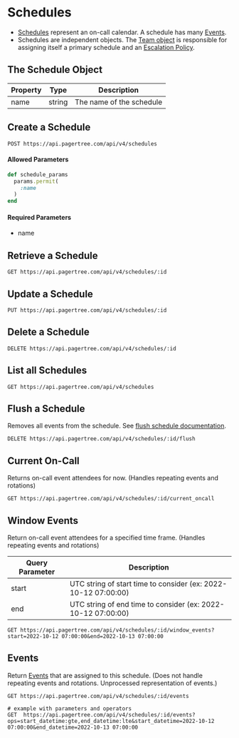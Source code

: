 # Schedules

* [Schedules](../schedules.md) represent an on-call calendar. A schedule has many [Events](events.md).
* Schedules are independent objects. The [Team object](teams.md) is responsible for assigning itself a primary schedule and an [Escalation Policy](escalation-policies.md).

## The Schedule Object <a href="#the-schedule-object" id="the-schedule-object"></a>

| Property | Type   | Description              |
| -------- | ------ | ------------------------ |
| name     | string | The name of the schedule |

## Create a Schedule <a href="#create-a-schedule" id="create-a-schedule"></a>

```
POST https://api.pagertree.com/api/v4/schedules
```

#### **Allowed Parameters**

```ruby
def schedule_params
  params.permit(
    :name
  )
end
```

#### **Required Parameters**

* name

## Retrieve a Schedule <a href="#retrieve-a-schedule" id="retrieve-a-schedule"></a>

```
GET https://api.pagertree.com/api/v4/schedules/:id
```

## Update a Schedule <a href="#update-a-schedule" id="update-a-schedule"></a>

```
PUT https://api.pagertree.com/api/v4/schedules/:id
```

## Delete a Schedule <a href="#delete-a-schedule" id="delete-a-schedule"></a>

```
DELETE https://api.pagertree.com/api/v4/schedules/:id
```

## List all Schedules <a href="#list-all-schedules" id="list-all-schedules"></a>

```
GET https://api.pagertree.com/api/v4/schedules
```

## Flush a Schedule <a href="#flush-a-schedule" id="flush-a-schedule"></a>

Removes all events from the schedule. See [flush schedule documentation](../schedules.md#flush-schedule).

```
DELETE https://api.pagertree.com/api/v4/schedules/:id/flush
```

## Current On-Call <a href="#current-on-call" id="current-on-call"></a>

Returns on-call event attendees for now. (Handles repeating events and rotations)

```
GET https://api.pagertree.com/api/v4/schedules/:id/current_oncall
```

## Window Events <a href="#window-events" id="window-events"></a>

Return on-call event attendees for a specified time frame. (Handles repeating events and rotations)

| Query Parameter | Description                                                    |
| --------------- | -------------------------------------------------------------- |
| start           | UTC string of start time to consider (ex: 2022-10-12 07:00:00) |
| end             | UTC string of end time to consider (ex: 2022-10-12 07:00:00)   |

```
GET https://api.pagertree.com/api/v4/schedules/:id/window_events?start=2022-10-12 07:00:00&end=2022-10-13 07:00:00
```

## Events <a href="#events" id="events"></a>

Return [Events](events.md) that are assigned to this schedule. (Does not handle repeating events and rotations. Unprocessed representation of events.)

```
GET https://api.pagertree.com/api/v4/schedules/:id/events

# example with parameters and operators
GET  https://api.pagertree.com/api/v4/schedules/:id/events?ops=start_datetime:gte,end_datetime:lte&start_datetime=2022-10-12 07:00:00&end_datetime=2022-10-13 07:00:00
```
